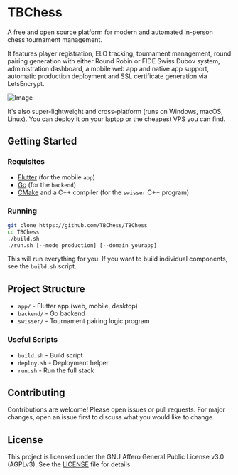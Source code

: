 # TBChess

A free and open source platform for modern and automated in-person chess tournament management.

It features player registration, ELO tracking, tournament management, round pairing generation with either Round Robin or FIDE Swiss Dubov system, administration dashboard, a mobile web app and native app support, automatic production deployment and SSL certificate generation via LetsEncrypt.

![Image](https://github.com/user-attachments/assets/bc5d6d33-8b8d-4814-89a4-a4649ac79259)

It's also super-lightweight and cross-platform (runs on Windows, macOS, Linux). You can deploy it on your laptop or the cheapest VPS you can find.

## Getting Started

### Requisites

- [Flutter](https://flutter.dev/docs/get-started/install) (for the mobile `app`)
- [Go](https://go.dev/doc/install) (for the `backend`)
- [CMake](https://cmake.org/download/) and a C++ compiler (for the `swisser` C++ program)

### Running

```bash
git clone https://github.com/TBChess/TBChess
cd TBChess
./build.sh
./run.sh [--mode production] [--domain yourapp]
```

This will run everything for you. If you want to build individual components, see the `build.sh` script.

## Project Structure

- `app/` - Flutter app (web, mobile, desktop)
- `backend/` - Go backend
- `swisser/` - Tournament pairing logic program

### Useful Scripts

- `build.sh` - Build script
- `deploy.sh` - Deployment helper
- `run.sh` - Run the full stack

## Contributing

Contributions are welcome! Please open issues or pull requests. For major changes, open an issue first to discuss what you would like to change.

## License

This project is licensed under the GNU Affero General Public License v3.0 (AGPLv3). See the [LICENSE](LICENSE) file for details.
